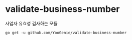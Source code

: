 # validate-business-number
사업자 유효성 검사하는 모듈

```
go get -u github.com/YooGenie/validate-business-number
```
